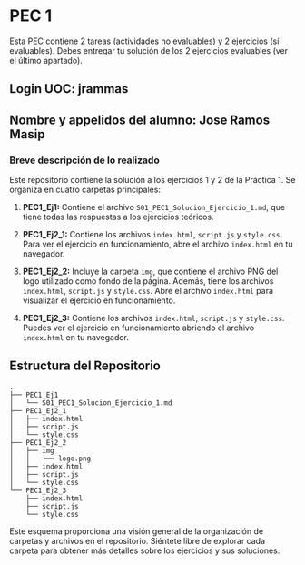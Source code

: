 # PEC 1

Esta PEC contiene 2 tareas (actividades no evaluables) y 2 ejercicios (sí evaluables).
Debes entregar tu solución de los 2 ejercicios evaluables (ver el último apartado).

## Login UOC: jrammas

## Nombre y appelidos del alumno: Jose Ramos Masip

### Breve descripción de lo realizado

Este repositorio contiene la solución a los ejercicios 1 y 2 de la Práctica 1. Se organiza en cuatro carpetas principales:

1. **PEC1_Ej1:** Contiene el archivo `S01_PEC1_Solucion_Ejercicio_1.md`, que tiene todas las respuestas a los ejercicios teóricos.

2. **PEC1_Ej2_1:** Contiene los archivos `index.html`, `script.js` y `style.css`. Para ver el ejercicio en funcionamiento, abre el archivo `index.html` en tu navegador.

3. **PEC1_Ej2_2:** Incluye la carpeta `img`, que contiene el archivo PNG del logo utilizado como fondo de la página. Además, tiene los archivos `index.html`, `script.js` y `style.css`. Abre el archivo `index.html` para visualizar el ejercicio en funcionamiento.

4. **PEC1_Ej2_3:** Contiene los archivos `index.html`, `script.js` y `style.css`. Puedes ver el ejercicio en funcionamiento abriendo el archivo `index.html` en tu navegador.

## Estructura del Repositorio

```plaintext
.
├── PEC1_Ej1
│   └── S01_PEC1_Solucion_Ejercicio_1.md
├── PEC1_Ej2_1
│   ├── index.html
│   ├── script.js
│   └── style.css
├── PEC1_Ej2_2
│   ├── img
│   │   └── logo.png
│   ├── index.html
│   ├── script.js
│   └── style.css
└── PEC1_Ej2_3
    ├── index.html
    ├── script.js
    └── style.css
```

Este esquema proporciona una visión general de la organización de carpetas y archivos en el repositorio. Siéntete libre de explorar cada carpeta para obtener más detalles sobre los ejercicios y sus soluciones.
